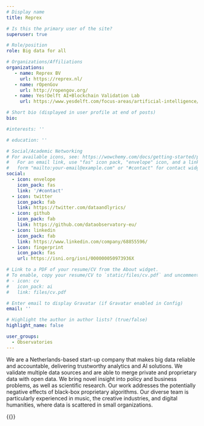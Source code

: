 ```yaml
---
# Display name
title: Reprex

# Is this the primary user of the site?
superuser: true

# Role/position
role: Big data for all

# Organizations/Affiliations
organizations:
   - name: Reprex BV
     url: https://reprex.nl/
   - name: rOpenGov
     url: http://ropengov.org/
   - name: Yes!Delft AI+Blockchain Validation Lab
     url: https://www.yesdelft.com/focus-areas/artificial-intelligence/

# Short bio (displayed in user profile at end of posts)
bio: 

#interests: ''

# education: ''

# Social/Academic Networking
# For available icons, see: https://wowchemy.com/docs/getting-started/page-builder/#icons
#   For an email link, use "fas" icon pack, "envelope" icon, and a link in the
#   form "mailto:your-email@example.com" or "#contact" for contact widget.
social:
  - icon: envelope
    icon_pack: fas
    link: '/#contact'
  - icon: twitter
    icon_pack: fab
    link: https://twitter.com/dataandlyrics/
  - icon: github
    icon_pack: fab
    link: https://github.com/dataobservatory-eu/
  - icon: linkedin
    icon_pack: fab
    link: https://www.linkedin.com/company/68855596/
  - icon: fingerprint
    icon_pack: fas
    url: https://isni.org/isni/000000050973936X

# Link to a PDF of your resume/CV from the About widget.
# To enable, copy your resume/CV to `static/files/cv.pdf` and uncomment the lines below.
# - icon: cv
#   icon_pack: ai
#   link: files/cv.pdf

# Enter email to display Gravatar (if Gravatar enabled in Config)
email: ''

# Highlight the author in author lists? (true/false)
highlight_name: false

user_groups:
  - Observatories
---
```


We are a Netherlands-based start-up company that makes big data reliable and accountable, delivering trustworthy analytics and AI solutions. We validate multiple data sources and are able to merge private and proprietary data with open data. We bring novel insight into policy and business problems, as well as scientific research. Our work addresses the potentially negative effects of black-box proprietary algorithms. Our diverse team is particularly experienced in music, the creative industries, and digital humanities, where data is scattered in small organizations.


{{<youtube bgp-n55TKCk>}}

